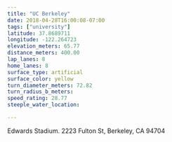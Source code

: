 ```yaml
---
title: "UC Berkeley"
date: 2018-04-28T16:00:08-07:00
tags: ["university"]
latitude: 37.8689711
longitude: -122.264723
elevation_meters: 65.77
distance_meters: 400.00
lap_lanes: 8
home_lanes: 8
surface_type: artificial
surface_color: yellow
turn_diameter_meters: 72.82
turn_radius_b_meters: 
speed_rating: 28.77
steeple_water_location:

---
```

Edwards Stadium. 2223 Fulton St, Berkeley, CA 94704
<!--more-->
